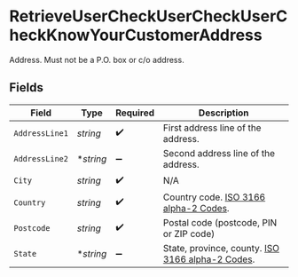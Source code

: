 # RetrieveUserCheckUserCheckUserCheckKnowYourCustomerAddress

Address. Must not be a P.O. box or c/o address.


## Fields

| Field                                                                                                | Type                                                                                                 | Required                                                                                             | Description                                                                                          |
| ---------------------------------------------------------------------------------------------------- | ---------------------------------------------------------------------------------------------------- | ---------------------------------------------------------------------------------------------------- | ---------------------------------------------------------------------------------------------------- |
| `AddressLine1`                                                                                       | *string*                                                                                             | :heavy_check_mark:                                                                                   | First address line of the address.                                                                   |
| `AddressLine2`                                                                                       | **string*                                                                                            | :heavy_minus_sign:                                                                                   | Second address line of the address.                                                                  |
| `City`                                                                                               | *string*                                                                                             | :heavy_check_mark:                                                                                   | N/A                                                                                                  |
| `Country`                                                                                            | *string*                                                                                             | :heavy_check_mark:                                                                                   | Country code. [ISO 3166 alpha-2 Codes](https://en.wikipedia.org/wiki/ISO_3166-1_alpha-2).            |
| `Postcode`                                                                                           | *string*                                                                                             | :heavy_check_mark:                                                                                   | Postal code (postcode, PIN or ZIP code)                                                              |
| `State`                                                                                              | **string*                                                                                            | :heavy_minus_sign:                                                                                   | State, province, county. [ISO 3166 alpha-2 Codes](https://en.wikipedia.org/wiki/ISO_3166-1_alpha-2). |